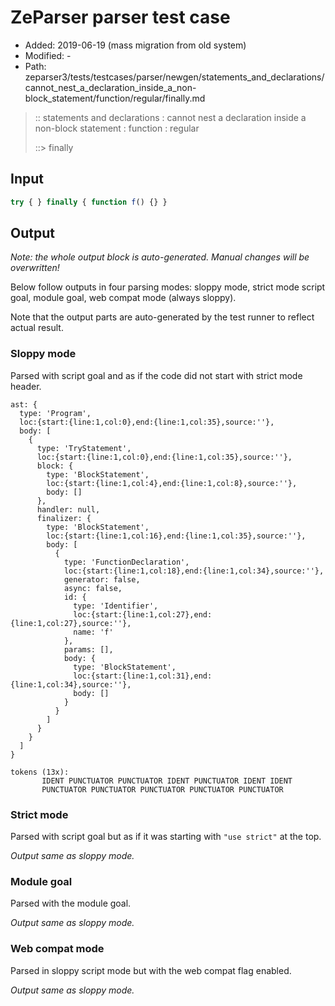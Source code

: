 # ZeParser parser test case

- Added: 2019-06-19 (mass migration from old system)
- Modified: -
- Path: zeparser3/tests/testcases/parser/newgen/statements_and_declarations/cannot_nest_a_declaration_inside_a_non-block_statement/function/regular/finally.md

> :: statements and declarations : cannot nest a declaration inside a non-block statement : function : regular
>
> ::> finally

## Input

`````js
try { } finally { function f() {} }
`````

## Output

_Note: the whole output block is auto-generated. Manual changes will be overwritten!_

Below follow outputs in four parsing modes: sloppy mode, strict mode script goal, module goal, web compat mode (always sloppy).

Note that the output parts are auto-generated by the test runner to reflect actual result.

### Sloppy mode

Parsed with script goal and as if the code did not start with strict mode header.

`````
ast: {
  type: 'Program',
  loc:{start:{line:1,col:0},end:{line:1,col:35},source:''},
  body: [
    {
      type: 'TryStatement',
      loc:{start:{line:1,col:0},end:{line:1,col:35},source:''},
      block: {
        type: 'BlockStatement',
        loc:{start:{line:1,col:4},end:{line:1,col:8},source:''},
        body: []
      },
      handler: null,
      finalizer: {
        type: 'BlockStatement',
        loc:{start:{line:1,col:16},end:{line:1,col:35},source:''},
        body: [
          {
            type: 'FunctionDeclaration',
            loc:{start:{line:1,col:18},end:{line:1,col:34},source:''},
            generator: false,
            async: false,
            id: {
              type: 'Identifier',
              loc:{start:{line:1,col:27},end:{line:1,col:27},source:''},
              name: 'f'
            },
            params: [],
            body: {
              type: 'BlockStatement',
              loc:{start:{line:1,col:31},end:{line:1,col:34},source:''},
              body: []
            }
          }
        ]
      }
    }
  ]
}

tokens (13x):
       IDENT PUNCTUATOR PUNCTUATOR IDENT PUNCTUATOR IDENT IDENT
       PUNCTUATOR PUNCTUATOR PUNCTUATOR PUNCTUATOR PUNCTUATOR
`````

### Strict mode

Parsed with script goal but as if it was starting with `"use strict"` at the top.

_Output same as sloppy mode._

### Module goal

Parsed with the module goal.

_Output same as sloppy mode._

### Web compat mode

Parsed in sloppy script mode but with the web compat flag enabled.

_Output same as sloppy mode._
